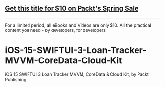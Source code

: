 ## [Get this title for $10 on Packt's Spring Sale](https://www.packt.com/V18235?utm_source=github&utm_medium=packt-github-repo&utm_campaign=spring_10_dollar_2022)
-----
For a limited period, all eBooks and Videos are only $10. All the practical content you need \- by developers, for developers

# iOS-15-SWIFTUI-3-Loan-Tracker-MVVM-CoreData-Cloud-Kit
iOS 15 SWIFTUI 3 Loan Tracker MVVM, CoreData &amp; Cloud Kit, by Packt Publishing
